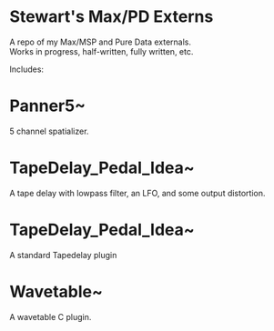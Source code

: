 # Stewart's Max/PD Externs
 A repo of my Max/MSP and Pure Data externals. <br>
 Works in progress, half-written, fully written, etc.
 
 Includes: 
 
# Panner5~
 5 channel spatializer. <br>
 
# TapeDelay_Pedal_Idea~
 A tape delay with lowpass filter, an LFO, and some output distortion.  <br>
 
 # TapeDelay_Pedal_Idea~
 A standard Tapedelay plugin <br>
 
 # Wavetable~
  A wavetable C plugin. 
